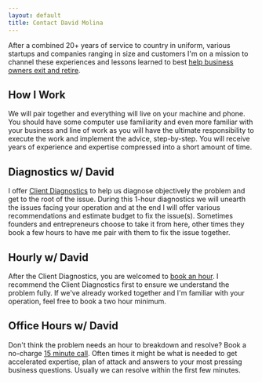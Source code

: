```yaml
---
layout: default
title: Contact David Molina
---
```


After a combined 20+ years of service to country in uniform, various startups and companies ranging in size and customers I'm on a mission to channel these experiences and lessons learned to best [help business owners exit and retire](https://calendly.com/davidcmolina/15-minutes-w-david).

## How I Work

We will pair together and everything will live on your machine and phone. You should have some computer use familiarity and even more familiar with your business and line of work as you will have the ultimate responsibility to execute the work and implement the advice, step-by-step. You will receive years of experience and expertise compressed into a short amount of time.

## Diagnostics w/ David

I offer [Client Diagnostics](https://calendly.com/davidcmolina/59min) to help us diagnose objectively the problem and get to the root of the issue. During this 1-hour diagnostics we will unearth the issues facing your operation and at the end I will offer various recommendations and estimate budget to fix the issue(s). Sometimes founders and entrepreneurs choose to take it from here, other times they book a few hours to have me pair with them to fix the issue together.

## Hourly w/ David

After the Client Diagnostics, you are welcomed to [book an hour](https://calendly.com/davidcmolina/60min). I recommend the Client Diagnostics first to ensure we understand the problem fully. If we've already worked together and I'm familiar with your operation, feel free to book a two hour minimum.

## Office Hours w/ David

Don't think the problem needs an hour to breakdown and resolve? Book a no-charge [15 minute call](https://calendly.com/davidcmolina). Often times it might be what is needed to get accelerated expertise, plan of attack and answers to your most pressing business questions. Usually we can resolve within the first few minutes.
